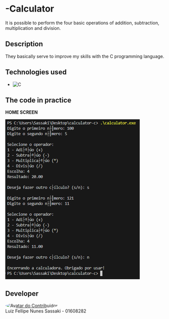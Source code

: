 ﻿# -Calculator
It is possible to perform the four basic operations of addition, subtraction, multiplication and division.
## Description
They basically serve to improve my skills with the C programming language.


## Technologies used

* ![C](https://img.shields.io/badge/c-%2300599C.svg?style=for-the-badge&logo=c&logoColor=white) 




 ## The code in practice

<B>HOME SCREEN</B><br>

<img src="/calculator-c.png" alt="home screen">


## Developer

<a href="https://github.com/Luiz-sassaki"/>
<img src="https://avatars.githubusercontent.com/u/146211106?v=4" width="80px;" style="border-radius: 50%;" alt="Avatar do Contribuidor"/>
</a>

<div> 
Luiz Fellipe Nunes Sassaki - 01608282 <br>
 
</div>
